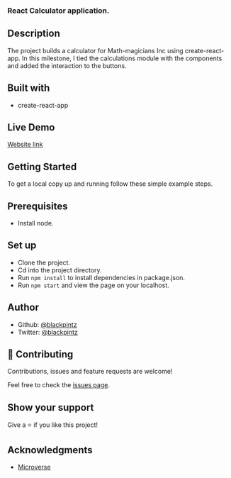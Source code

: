 ### React Calculator application.

## Description

The project builds  a calculator for Math-magicians Inc using create-react-app. In this milestone, I tied the calculations module with the components and added the interaction to the buttons.


## Built with

- create-react-app

## Live Demo 

[Website link](https://shielded-woodland-93921.herokuapp.com/)

## Getting Started

To get a local copy up and running follow these simple example steps.

## Prerequisites

- Install node.

## Set up

- Clone the project.
- Cd into the project directory.
- Run ```npm install``` to install dependencies in package.json.
- Run ```npm start``` and view the page on your localhost.


## Author

- Github: [@blackpintz](https://github.com/blackpintz)
- Twitter: [@blackpintz](https://twitter.com/blackpintz)


## 🤝 Contributing

Contributions, issues and feature requests are welcome!

Feel free to check the [issues page](https://github.com/blackpintz/React-Calculator/issues).

## Show your support

Give a ⭐️ if you like this project!

## Acknowledgments

- [Microverse](https://www.microverse.org/)
